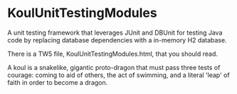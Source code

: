 # KoulUnitTestingModules

A unit testing framework that leverages JUnit and DBUnit for testing Java code by replacing database dependencies with a in-memory H2 database.

There is a TW5 file, KoulUnitTestingModules.html, that you should read.

A koul is a snakelike, gigantic proto-dragon that must pass three tests of courage: coming to aid of others, the act of swimming, and a literal 'leap' of faith in order to become a dragon. 
